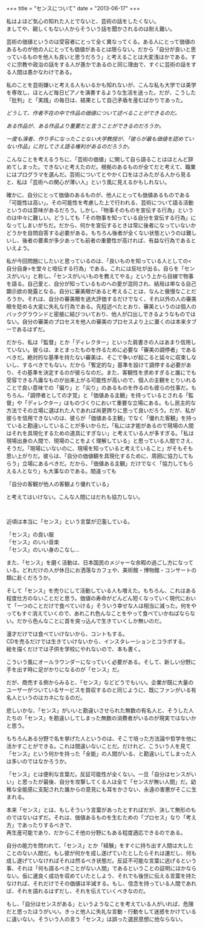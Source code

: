 +++
title = "センスについて"
date = "2013-06-17"
+++

私はよほど気心の知れた人とでないと、芸術の話をしたくない。  
ましてや、親しくもない人からそういう話を聞かされるのは耐え難い。

芸術の価値というのは受容者にとって全く異なってくる。ある人にとって価値のあるものが他の人にとっても価値があるとは限らない。だから「自分が良いと思っているものを他人も良いと思うだろう」と考えることは大変浅はかである。すぐに宗教や政治の話をする人が愚かであるのと同じ理由で、すぐに芸術の話をする人間は愚かなわけである。

私のことを芸術嫌いと考える人もいるかも知れないが、こんな私も大学では美学を専攻し、ほとんど毎日ピアノを演奏するような生活を送った。だが、こうした「批判」と「実践」の毎日は、結果として自己矛盾を産むばかりであった。

*どうして、作者不在の中で作品の価値について述べることができるのだ。*

*ある作品が、ある作品より重要だと言うことができるのだろうか。*

*一度も演者、作り手になったことない大学教授が、「彼らが最も価値を認めていない作品」に対してさえ語る権利があるのだろうか。*

こんなことを考えるうちに、「芸術の価値」に関して自ら語ることはほとんど辞めてしまった。できないと考えたのだ。根拠のあるものが全てだと考えて、職業にはプログラマを選んだ。芸術についてとやかく口をはさみたがる人から見ると、私は「芸術への関心が薄い人」という風に見えるかもしれない。

確かに、自分にとって価値のあるものが、他人にとっても価値あるものである「可能性は高い」。その可能性を考慮した上で行われる、芸術について語る活動というのは意味があるだろう。しかし、「物事そのものを宣伝する行為」というのは中々に難しい。どうしても「その物事を知っている自分を宣伝する行為」になってしまいがちだ。だから、何かを宣伝するときは常に後者になっていないかどうかを自問自答する必要がある。もちろん後者が全くない状態というのは難しいし、後者の要素が多少あっても前者の重要性が高ければ、有益な行為であるといえよう。

私が今回問題にしたいと思っているのは、「良いものを知っている人としての\<自分自身\>を堂々と喧伝する行為」である。これには反吐が出る。自らを「センスがいい」と称し、「センスがいいものを教えてやる」という上から目線で物事を語る。自己愛と、自分が知っているものへの愛が混同され、結局は単なる自己顕示欲の発露となる。自分に審美眼があると考えることは、なんと傲慢なことだろうか。それは、自分の審美眼を過大評価するだけでなく、それ以外の人の審美眼を貶める大変に失礼な行為である。先程述べたとおり、審美というのは個人のバックグラウンドと密接に結びついており、他人が口出しできるようなものではない。自分の審美のプロセスを他人の審美のプロセスより上に置くのは本来タブーであるはずだ。

だから、私は「監督」とか「ディレクター」といった肩書きの人はあまり信用していない。彼らは、まとまったものを作るために必要な「審美の調停者」であるべきだ。絶対的な基準を持たない審美は、そこで争いが起こると延々に収束しないし、するべきでもない。だから「暫定的な」基準を設けて調停する必要があり、その基準を決定するのが彼らなのだ。また、客観性を求めすぎると誰にでも受容できる凡庸なものが出来上がる可能性が高いので、個人の主観をとりいれることで良い意味での「偏り」と「尖り」のあるものを作るのも彼らの仕事だ。もちろん、「調停者としての才覚」と「価値ある主観」を持っているとされる「監督」や「ディレクター」はものづくりにおいて重要な立場にある。もし民主的な方法でその立場に選ばれた人であれば尚更誇りに思って良いだろう。だが、私が彼らを信用できないのは、彼らが「価値ある主観」でなく「優れた客観」を持っていると勘違いしていることが多いからだ。「私には才能があるので現場の人間はそれを具現化するための道具にすぎない」と考えている人が多すぎる。「私は現場出身の人間で、現場のことをよく理解している」と思っている人間でさえ、そうだ。「現場にいないのに、現場を知っていると考えていること」がそもそも思い上がりだ。彼らは、「自分の価値観を具現化するために、周囲に協力してもらう」立場にあるべきだ。だから、「価値ある主観」だけでなく「協力してもらえる人となり」も大事なのである。間違っても

「自分の客観が他人の客観より優れている」

と考えてはいけない。こんな人間にはだれも協力しない。

 

近頃は本当に「センス」という言葉が氾濫している。

「センス」の良い服  
「センス」のいい音楽  
「センス」のいい身のこなし...

また、「センス」を磨く活動は、日本国民のメジャーな余暇の過ごし方になっている。どれだけの人が休日にお洒落なカフェや、美術館・博物館・コンサートの類に赴くだろうか。

そして「センス」を売りにして活動している人も増えた。もちろん、これはある程度仕方のないことだと思う。価値の寿命がどんどん短くなっていく現代において「一つのことだけで食べていける」そういう幸せな人は相当に減った。何をやってもすぐ消えていくので、あれこれ色んなことをやって食べていかねばならない。だから色んなことに首を突っ込んで生きていくしか無いのだ。

漫才だけでは食べていけないから、コントもする。  
CDを売るだけでは生きていけないから、インスタレーションとコラボする。  
絵を描くだけでは子供を学校にやれないので、本も書く。

こういう風にオールラウンダーになっていく必要がある。そして、新しい分野に手を出す時に足がかりになるのが「センス」だ。

だが、商売する側からみると、「センス」などどうでもいい。企業が既に大量のユーザーがついているサービスを買収するのと同じように、既にファンがいる有名人というのはカネになるのだ。  

悲しいかな、「センス」がいいと勘違いさせられた無数の有名人と、そうした人たちの「センス」を勘違いしてしまった無数の消費者がいるのが現実ではないかと思う。

もちろんある分野で名を挙げた人というのは、そこで培った方法論や哲学を他に活かすことができる。これは間違いないことだ。だけれど、こういう人を見て「センス」という何かを持った「全能」の人間がいる、と勘違いしてしまった人は多いのではなかろうか。

「センス」とは便利な言葉だ。反証可能性が全くない。一旦「自分はセンスがいい」と思ったが最後、自分を攻撃してくる人は全て「センスが無い人間」だ。幼稚な全能感に支配された誰からの意見にも耳をかさない、永遠の害悪がそこに生まれる。

本来「センス」とは、もしそういう言葉があったとすればだが、決して無形のものではないはずだ。それは、価値あるものを生むための「プロセス」なり「考え方」であったりするべきで、  
再生産可能であり、だからこそ他の分野にもある程度適応できるのである。

自分の能力を問われて、「センス」とか「経験」をすぐに持ち出す人間は大したことのない人間だ。もし彼が何かを成し遂げていたとしたらそれは運だし、何も成し遂げていなければそれは然るべき状態だ。反証不可能な言葉に逃げるという事、それは「何も語るべきことがない人間」であるということの証明にほかならない。仮に運良く成功を収めていたとしよう、それでも後世に伝える言葉を持たなければ、それだけでその価値は半減する。もし、信念を持っている人間であれば、それを語れるはずだし、それを伝えていくべきなのだ。

もし、「自分はセンスがある」というようなことを考えている人がいれば、危険だと思ったほうがいい。きっと他人に失礼な言動・行動をして迷惑をかけているに違いない。そういう人の言う「センス」は誤った選民思想に他ならない。
